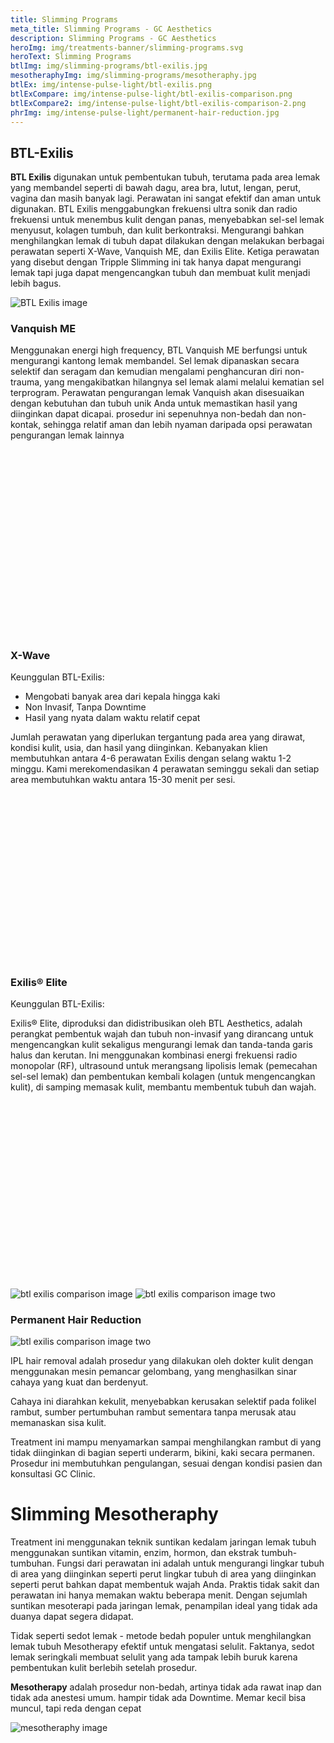 ```yaml
---
title: Slimming Programs
meta_title: Slimming Programs - GC Aesthetics
description: Slimming Programs - GC Aesthetics
heroImg: img/treatments-banner/slimming-programs.svg
heroText: Slimming Programs
btlImg: img/slimming-programs/btl-exilis.jpg
mesotheraphyImg: img/slimming-programs/mesotheraphy.jpg
btlEx: img/intense-pulse-light/btl-exilis.png
btlExCompare: img/intense-pulse-light/btl-exilis-comparison.png
btlExCompare2: img/intense-pulse-light/btl-exilis-comparison-2.png
phrImg: img/intense-pulse-light/permanent-hair-reduction.jpg
---
```


<div class="container mt-5">
<div class="row">
<div class="col-12 text-center">

## BTL-Exilis

</div>
<div class="col-12 mt-3">

**BTL Exilis** digunakan untuk pembentukan tubuh, terutama pada area lemak yang membandel seperti di bawah dagu, area bra,
lutut, lengan, perut, vagina dan masih banyak lagi. Perawatan ini sangat efektif dan aman untuk digunakan. BTL Exilis
menggabungkan frekuensi ultra sonik dan radio frekuensi untuk menembus kulit dengan panas, menyebabkan sel-sel lemak
menyusut, kolagen tumbuh, dan kulit berkontraksi. Mengurangi bahkan menghilangkan lemak di tubuh dapat dilakukan dengan
melakukan berbagai perawatan seperti X-Wave, Vanquish ME, dan Exilis Elite. Ketiga perawatan yang disebut dengan Tripple
Slimming ini tak hanya dapat mengurangi lemak tapi juga dapat mengencangkan tubuh dan membuat kulit menjadi lebih bagus.

<img :src="btlEx" class="w-100 object-fit-contain" alt="BTL Exilis image" />

</div>
</div>

<div class="row">

<div class="col-12 col-xl-6 mt-4">
<div class="card border-0" style="height: 500px;">
<div class="card-body c-bg-icon p-4 p-lg-5 d-flex flex-column justify-content-center" style="border-radius: 30px">

### Vanquish ME

Menggunakan energi high frequency, BTL
Vanquish ME berfungsi untuk mengurangi
kantong lemak membandel. Sel lemak dipanaskan
secara selektif dan seragam dan kemudian
mengalami penghancuran diri non-trauma, yang
mengakibatkan hilangnya sel lemak alami melalui
kematian sel terprogram. Perawatan pengurangan
lemak Vanquish akan disesuaikan dengan
kebutuhan dan tubuh unik Anda untuk memastikan
hasil yang diinginkan dapat dicapai. prosedur ini
sepenuhnya non-bedah dan non-kontak, sehingga
relatif aman dan lebih nyaman daripada opsi
perawatan pengurangan lemak lainnya

</div>
</div>
</div>

<div class="col-12 col-xl-6 mt-4"> 
<div class="card border-0" style="height: 500px;">
<div class="card-body c-bg-icon p-4 p-lg-5 d-flex flex-column justify-content-center" style="border-radius: 30px;">

### X-Wave

Keunggulan BTL-Exilis:

<ul class="dash">
<li>Mengobati banyak area dari kepala hingga kaki</li>
<li>Non Invasif, Tanpa Downtime</li>
<li>Hasil yang nyata dalam waktu relatif cepat</li>
</ul>

Jumlah perawatan yang diperlukan tergantung
pada area yang dirawat, kondisi kulit, usia, dan
hasil yang diinginkan. Kebanyakan klien
membutuhkan antara 4-6 perawatan Exilis dengan
selang waktu 1-2 minggu. Kami merekomendasikan
4 perawatan seminggu sekali dan setiap area
membutuhkan waktu antara 15-30 menit per sesi.

</div>
</div>
</div>

<div class="col-12 col-xl-6 mt-4"> 
<div class="card border-0" style="height: 500px;">
<div class="card-body c-bg-icon p-4 p-lg-5 d-flex flex-column justify-content-center" style="border-radius: 30px;">

### Exilis® Elite

Keunggulan BTL-Exilis:

Exilis® Elite, diproduksi dan didistribusikan oleh
BTL Aesthetics, adalah perangkat pembentuk
wajah dan tubuh non-invasif yang dirancang untuk
mengencangkan kulit sekaligus mengurangi lemak
dan tanda-tanda garis halus dan kerutan. Ini
menggunakan kombinasi energi frekuensi radio
monopolar (RF), ultrasound untuk merangsang
lipolisis lemak (pemecahan sel-sel lemak) dan
pembentukan kembali kolagen (untuk
mengencangkan kulit), di samping memasak kulit,
membantu membentuk tubuh dan wajah.

</div>
</div>
</div>

<div class="col-12 col-xl-6 mt-4">

<img :src="btlExCompare" class="w-100 h-50 object-fit-contain" alt="btl exilis comparison image" />

<img :src="btlExCompare2" class="w-100 h-50 object-fit-contain" alt="btl exilis comparison image two" />

</div>

</div>
</div>

<div class="container-fluid c-bg-icon py-5 mt-4">
<div class="container mt-4">

### Permanent Hair Reduction

<div class="row pt-3 pb-5">

<div class="col-12 col-xl-6">

<img :src="phrImg" class="w-100 object-fit-contain" alt="btl exilis comparison image two" />

</div>

<div class="col-12 col-xl-6">

IPL hair removal adalah prosedur yang dilakukan oleh
dokter kulit dengan menggunakan mesin pemancar
gelombang, yang menghasilkan sinar cahaya yang kuat
dan berdenyut.

Cahaya ini diarahkan kekulit, menyebabkan kerusakan
selektif pada folikel rambut, sumber pertumbuhan
rambut sementara tanpa merusak atau memanaskan
sisa kulit.

Treatment ini mampu menyamarkan sampai
menghilangkan rambut di yang tidak diinginkan di
bagian seperti underarm, bikini, kaki secara permanen.
Prosedur ini membutuhkan pengulangan, sesuai
dengan kondisi pasien dan konsultasi GC Clinic.

</div>
</div>

</div>
</div>

<div class="container-fluid c-bg-icon mb-n5" >
<div class="container py-5">
<div class="row mt-4">
<div class="col-12">

# Slimming Mesotheraphy

Treatment ini menggunakan teknik suntikan kedalam jaringan lemak tubuh
menggunakan suntikan vitamin, enzim, hormon, dan ekstrak tumbuh-tumbuhan. Fungsi
dari perawatan ini adalah untuk mengurangi lingkar tubuh di area yang diinginkan
seperti perut lingkar tubuh di area yang diinginkan seperti perut bahkan
dapat membentuk wajah Anda. Praktis tidak sakit dan perawatan ini hanya memakan
waktu beberapa menit. Dengan sejumlah suntikan mesoterapi pada jaringan lemak,
penampilan ideal yang tidak ada duanya dapat segera didapat.

</div>

<div class="col-12 col-xl-6 mt-4">

Tidak seperti sedot lemak - metode bedah populer untuk menghilangkan lemak tubuh
Mesotherapy efektif untuk mengatasi selulit. Faktanya, sedot lemak seringkali
membuat selulit yang ada tampak lebih buruk karena pembentukan kulit berlebih
setelah prosedur.

**Mesotherapy** adalah prosedur non-bedah, artinya tidak ada rawat inap dan tidak ada
anestesi umum. hampir tidak ada Downtime. Memar kecil bisa muncul, tapi reda
dengan cepat

</div>
<div class="col-12 col-xl-6 mt-4">

<img :src="mesotheraphyImg" class="custom-img w-100 h-100shadow-sm" style="object-fit:contain;" alt="mesotheraphy image" />

</div>
</div>

</div>
